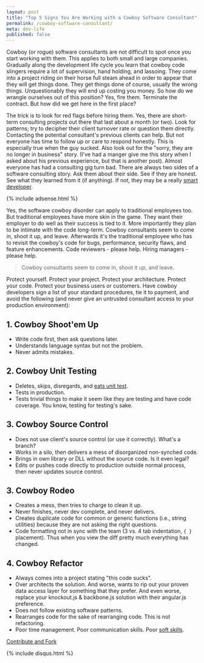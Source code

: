 ```yaml
---
layout: post
title: "Top 5 Signs You Are Working with a Cowboy Software Consultant"
permalink: /cowboy-software-consultant/
meta: dev-life
published: false
---
```

Cowboy (or rogue) software consultants are not difficult to spot once you start working with them.  This applies to both small and large companies.  Gradually along the development life cycle you learn that cowboy code slingers require a lot of supervision, hand holding, and lassoing.  They come into a project riding on their horse full steam ahead in order to appear that they will get things done.  They get things done of course, usually the wrong things.  Unquestionably they will end up costing you money.  So how do we wrangle ourselves out of this position?  Yes, fire them.  Terminate the contract.  But how did we get here in the first place?

The trick is to look for red flags before hiring them.  Yes, there are short-term consulting projects out there that last about a month (or two).  Look for patterns; try to decipher their client turnover rate or question them directly.  Contacting the potential consultant's previous clients can help.  But not everyone has time to follow up or care to respond honestly.  This is especially true when the guy sucked. Also look out for the "sorry, they are no longer in business" story.  (I've had a manger give me this story when I asked about his previous experience, but that is another post).  Almost everyone has had a consulting gig turn bad.  There are always two sides of a software consulting story.  Ask them about their side.  See if they are honest.  See what they learned from it (if anything).  If not, they may be a really [smart developer](/smartest-guy-in-the-room-not-the-best-developer/).

{% include adsense.html %}

Yes, the software cowboy disorder can apply to traditional employees too.  But traditional employees have more skin in the game.  They want their employer to do well as their success is tied to it.  More importantly they plan to be intimate with the code long-term.  Cowboy consultants seem to come in, shoot it up, and leave.  Afterwards it's the traditional employee who has to revisit the cowboy's code for bugs, performance, security flaws, and feature enhancements.  Code reviewers - please help.  Hiring managers - please help.

> Cowboy consultants seem to come in, shoot it up, and leave. 

Protect yourself.  Protect your project.  Protect your architecture.  Protect your code.  Protect your business users or customers.  Have cowboy developers sign a list of your standard procedures, tie it to payment, and avoid the following (and never give an untrusted consultant access to your production environment):

## 1. Cowboy Shoot'em Up
 * Write code first, then ask questions later.
 * Understands language syntax but not the problem.
 * Never admits mistakes.

## 2. Cowboy Unit Testing
 * Deletes, skips, disregards, and [eats unit test](/consultants-ate-my-unit-tests/).
 * Tests in production.
 * Tests trivial things to make it seem like they are testing and have code coverage.  You know, testing for testing's sake.

## 3. Cowboy Source Control
 * Does not use client's source control (or use it correctly).  What's a branch?
 * Works in a silo, then delivers a mess of disorganized non-synched code.
 * Brings in own library or DLL without the source code.  Is it even legal?
 * Edits or pushes code directly to production outside normal process, then never updates source control.

## 3. Cowboy Rodeo
 * Creates a mess, then tries to charge to clean it up.
 * Never finishes, never dev complete, and never delivers.
 * Creates duplicate code for common or generic functions (i.e., string utilities) because they are not asking the right questions. 
 * Code formatting not in sync with the team (3 vs. 4 tab indentation, `{ }` placement).  Thus when you view the diff pretty much everything has changed.

## 4. Cowboy Refactor
 * Always comes into a project stating "this code sucks".
 * Over architects the solution.  And worse, wants to rip out your proven data access layer for something that they prefer.  And even worse, replace your knockout.js & backbone.js solution with their angular.js preference.
 * Does not follow existing software patterns.
 * Rearranges code for the sake of rearranging code.  This is not refactoring.
 * Poor time management.  Poor communication skills.  Poor [soft skills](/soft-skills/).

<span class="fi-page-edit size-21"></span> <a href="{{ site.post_source_root }}2016-04-13-cowboy-software-consultant.markdown" target="_blank">Contribute and Fork</a>

{% include disqus.html %}
